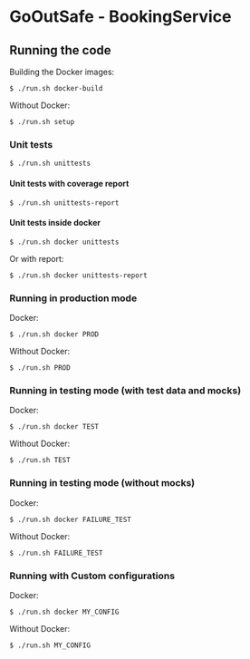 # GoOutSafe - BookingService

## Running the code

Building the Docker images:

```
$ ./run.sh docker-build
```

Without Docker:

```
$ ./run.sh setup
```

### Unit tests
```
$ ./run.sh unittests
```
#### Unit tests with coverage report
```
$ ./run.sh unittests-report
```
#### Unit tests inside docker
```
$ ./run.sh docker unittests
```
Or with report:
```
$ ./run.sh docker unittests-report
```

### Running in production mode
Docker:
```
$ ./run.sh docker PROD
```
Without Docker:
```
$ ./run.sh PROD
```

### Running in testing mode (with test data and mocks)
Docker:
```
$ ./run.sh docker TEST
```
Without Docker:
```
$ ./run.sh TEST
```
### Running in testing mode (without mocks)
Docker:
```
$ ./run.sh docker FAILURE_TEST
```
Without Docker:
```
$ ./run.sh FAILURE_TEST
```

### Running with Custom configurations
Docker:
```
$ ./run.sh docker MY_CONFIG
```
Without Docker:
```
$ ./run.sh MY_CONFIG
```